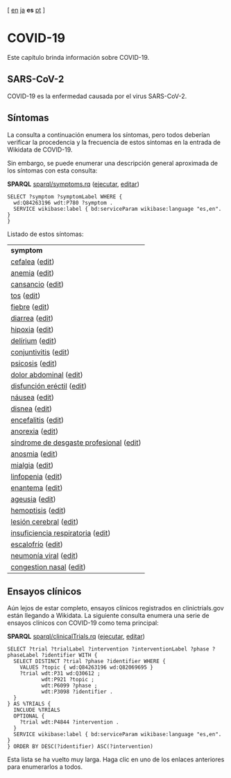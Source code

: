 <!--- THIS FILE IS AUTOGENERATED. DO NOT EDIT IT. -->

[ [en](../covid.md) [ja](../ja/covid.md) **es** [pt](../pt/covid.md)  ]

# COVID-19

<script type="application/ld+json">
{
  "@context": "http://schema.org",
  "@type": "InfectiousDisease",
  "name": "COVID-19"
}
</script>

Este capítulo brinda información sobre COVID-19.

## SARS-CoV-2

<script type="application/ld+json">
{
  "@context": "http://schema.org",
  "@type": "Taxon",
  "name": "SARS-CoV-2",
  "taxonRank": "species"
}
</script>

<a name="tp1">COVID-19</a> es la enfermedad causada por el virus <a name="tp2">SARS-CoV-2</a>.

## Síntomas

La consulta a continuación enumera los síntomas, pero todos deberían verificar la procedencia y la frecuencia de estos síntomas en la entrada de Wikidata de COVID-19.

Sin embargo, se puede enumerar una descripción general aproximada de los síntomas con esta consulta:

**SPARQL** [sparql/symptoms.rq](sparql/symptoms.code.html) ([ejecutar](https://query.wikidata.org/embed.html#SELECT%20%3Fsymptom%20%3FsymptomLabel%20WHERE%20%7B%0A%20%20wd%3AQ84263196%20wdt%3AP780%20%3Fsymptom%20.%0A%20%20SERVICE%20wikibase%3Alabel%20%7B%20bd%3AserviceParam%20wikibase%3Alanguage%20%22es%2Cen%22.%20%7D%0A%7D%0A), [editar](https://query.wikidata.org/#SELECT%20%3Fsymptom%20%3FsymptomLabel%20WHERE%20%7B%0A%20%20wd%3AQ84263196%20wdt%3AP780%20%3Fsymptom%20.%0A%20%20SERVICE%20wikibase%3Alabel%20%7B%20bd%3AserviceParam%20wikibase%3Alanguage%20%22es%2Cen%22.%20%7D%0A%7D%0A))

```sparql
SELECT ?symptom ?symptomLabel WHERE {
  wd:Q84263196 wdt:P780 ?symptom .
  SERVICE wikibase:label { bd:serviceParam wikibase:language "es,en". }
}
```

Listado de estos síntomas:

<table>
  <tr>
    <td><b>symptom</b></td>
  </tr>
  <tr>
    <td><a href="https://scholia.toolforge.org/Q86">cefalea</a> (<a href="http://www.wikidata.org/entity/Q86">edit</a>)</td>
  </tr>
  <tr>
    <td><a href="https://scholia.toolforge.org/Q5445">anemia</a> (<a href="http://www.wikidata.org/entity/Q5445">edit</a>)</td>
  </tr>
  <tr>
    <td><a href="https://scholia.toolforge.org/Q9690">cansancio</a> (<a href="http://www.wikidata.org/entity/Q9690">edit</a>)</td>
  </tr>
  <tr>
    <td><a href="https://scholia.toolforge.org/Q35805">tos</a> (<a href="http://www.wikidata.org/entity/Q35805">edit</a>)</td>
  </tr>
  <tr>
    <td><a href="https://scholia.toolforge.org/Q38933">fiebre</a> (<a href="http://www.wikidata.org/entity/Q38933">edit</a>)</td>
  </tr>
  <tr>
    <td><a href="https://scholia.toolforge.org/Q40878">diarrea</a> (<a href="http://www.wikidata.org/entity/Q40878">edit</a>)</td>
  </tr>
  <tr>
    <td><a href="https://scholia.toolforge.org/Q105688">hipoxia</a> (<a href="http://www.wikidata.org/entity/Q105688">edit</a>)</td>
  </tr>
  <tr>
    <td><a href="https://scholia.toolforge.org/Q160796">delírium</a> (<a href="http://www.wikidata.org/entity/Q160796">edit</a>)</td>
  </tr>
  <tr>
    <td><a href="https://scholia.toolforge.org/Q167844">conjuntivitis</a> (<a href="http://www.wikidata.org/entity/Q167844">edit</a>)</td>
  </tr>
  <tr>
    <td><a href="https://scholia.toolforge.org/Q170082">psicosis</a> (<a href="http://www.wikidata.org/entity/Q170082">edit</a>)</td>
  </tr>
  <tr>
    <td><a href="https://scholia.toolforge.org/Q183425">dolor abdominal</a> (<a href="http://www.wikidata.org/entity/Q183425">edit</a>)</td>
  </tr>
  <tr>
    <td><a href="https://scholia.toolforge.org/Q184674">disfunción eréctil</a> (<a href="http://www.wikidata.org/entity/Q184674">edit</a>)</td>
  </tr>
  <tr>
    <td><a href="https://scholia.toolforge.org/Q186889">náusea</a> (<a href="http://www.wikidata.org/entity/Q186889">edit</a>)</td>
  </tr>
  <tr>
    <td><a href="https://scholia.toolforge.org/Q188008">disnea</a> (<a href="http://www.wikidata.org/entity/Q188008">edit</a>)</td>
  </tr>
  <tr>
    <td><a href="https://scholia.toolforge.org/Q199615">encefalitis</a> (<a href="http://www.wikidata.org/entity/Q199615">edit</a>)</td>
  </tr>
  <tr>
    <td><a href="https://scholia.toolforge.org/Q254327">anorexia</a> (<a href="http://www.wikidata.org/entity/Q254327">edit</a>)</td>
  </tr>
  <tr>
    <td><a href="https://scholia.toolforge.org/Q327988">síndrome de desgaste profesional</a> (<a href="http://www.wikidata.org/entity/Q327988">edit</a>)</td>
  </tr>
  <tr>
    <td><a href="https://scholia.toolforge.org/Q468433">anosmia</a> (<a href="http://www.wikidata.org/entity/Q468433">edit</a>)</td>
  </tr>
  <tr>
    <td><a href="https://scholia.toolforge.org/Q474959">mialgia</a> (<a href="http://www.wikidata.org/entity/Q474959">edit</a>)</td>
  </tr>
  <tr>
    <td><a href="https://scholia.toolforge.org/Q485831">linfopenia</a> (<a href="http://www.wikidata.org/entity/Q485831">edit</a>)</td>
  </tr>
  <tr>
    <td><a href="https://scholia.toolforge.org/Q599982">enantema</a> (<a href="http://www.wikidata.org/entity/Q599982">edit</a>)</td>
  </tr>
  <tr>
    <td><a href="https://scholia.toolforge.org/Q606216">ageusia</a> (<a href="http://www.wikidata.org/entity/Q606216">edit</a>)</td>
  </tr>
  <tr>
    <td><a href="https://scholia.toolforge.org/Q647099">hemoptisis</a> (<a href="http://www.wikidata.org/entity/Q647099">edit</a>)</td>
  </tr>
  <tr>
    <td><a href="https://scholia.toolforge.org/Q720026">lesión cerebral</a> (<a href="http://www.wikidata.org/entity/Q720026">edit</a>)</td>
  </tr>
  <tr>
    <td><a href="https://scholia.toolforge.org/Q767485">insuficiencia respiratoria</a> (<a href="http://www.wikidata.org/entity/Q767485">edit</a>)</td>
  </tr>
  <tr>
    <td><a href="https://scholia.toolforge.org/Q2260058">escalofrío</a> (<a href="http://www.wikidata.org/entity/Q2260058">edit</a>)</td>
  </tr>
  <tr>
    <td><a href="https://scholia.toolforge.org/Q2603200">neumonía viral</a> (<a href="http://www.wikidata.org/entity/Q2603200">edit</a>)</td>
  </tr>
  <tr>
    <td><a href="https://scholia.toolforge.org/Q3245488">congestion nasal</a> (<a href="http://www.wikidata.org/entity/Q3245488">edit</a>)</td>
  </tr>
</table>

<a name="sec:ensayos"></a>
## Ensayos clínicos

Aún lejos de estar completo, <a name="tp3">ensayos clínicos</a> registrados en <a name="tp4">clinictrials.gov</a> están llegando a Wikidata. La siguiente consulta enumera una serie de ensayos clínicos con COVID-19 como tema principal:

**SPARQL** [sparql/clinicalTrials.rq](sparql/clinicalTrials.code.html) ([ejecutar](https://query.wikidata.org/embed.html#SELECT%20%3Ftrial%20%3FtrialLabel%20%3Fintervention%20%3FinterventionLabel%20%3Fphase%20%3FphaseLabel%20%3Fidentifier%20WITH%20%7B%0A%20%20SELECT%20DISTINCT%20%3Ftrial%20%3Fphase%20%3Fidentifier%20WHERE%20%7B%0A%20%20%20%20VALUES%20%3Ftopic%20%7B%20wd%3AQ84263196%20wd%3AQ82069695%20%7D%0A%20%20%20%20%3Ftrial%20wdt%3AP31%20wd%3AQ30612%20%3B%0A%20%20%20%20%20%20%20%20%20%20%20wdt%3AP921%20%3Ftopic%20%3B%0A%20%20%20%20%20%20%20%20%20%20%20wdt%3AP6099%20%3Fphase%20%3B%0A%20%20%20%20%20%20%20%20%20%20%20wdt%3AP3098%20%3Fidentifier%20.%0A%20%20%7D%0A%7D%20AS%20%25TRIALS%20%7B%0A%20%20INCLUDE%20%25TRIALS%0A%20%20OPTIONAL%20%7B%0A%20%20%20%20%3Ftrial%20wdt%3AP4844%20%3Fintervention%20.%0A%20%20%7D%0A%20%20SERVICE%20wikibase%3Alabel%20%7B%20bd%3AserviceParam%20wikibase%3Alanguage%20%22es%2Cen%22.%20%7D%0A%7D%20ORDER%20BY%20DESC%28%3Fidentifier%29%20ASC%28%3Fintervention%29%0A), [editar](https://query.wikidata.org/#SELECT%20%3Ftrial%20%3FtrialLabel%20%3Fintervention%20%3FinterventionLabel%20%3Fphase%20%3FphaseLabel%20%3Fidentifier%20WITH%20%7B%0A%20%20SELECT%20DISTINCT%20%3Ftrial%20%3Fphase%20%3Fidentifier%20WHERE%20%7B%0A%20%20%20%20VALUES%20%3Ftopic%20%7B%20wd%3AQ84263196%20wd%3AQ82069695%20%7D%0A%20%20%20%20%3Ftrial%20wdt%3AP31%20wd%3AQ30612%20%3B%0A%20%20%20%20%20%20%20%20%20%20%20wdt%3AP921%20%3Ftopic%20%3B%0A%20%20%20%20%20%20%20%20%20%20%20wdt%3AP6099%20%3Fphase%20%3B%0A%20%20%20%20%20%20%20%20%20%20%20wdt%3AP3098%20%3Fidentifier%20.%0A%20%20%7D%0A%7D%20AS%20%25TRIALS%20%7B%0A%20%20INCLUDE%20%25TRIALS%0A%20%20OPTIONAL%20%7B%0A%20%20%20%20%3Ftrial%20wdt%3AP4844%20%3Fintervention%20.%0A%20%20%7D%0A%20%20SERVICE%20wikibase%3Alabel%20%7B%20bd%3AserviceParam%20wikibase%3Alanguage%20%22es%2Cen%22.%20%7D%0A%7D%20ORDER%20BY%20DESC%28%3Fidentifier%29%20ASC%28%3Fintervention%29%0A))

```sparql
SELECT ?trial ?trialLabel ?intervention ?interventionLabel ?phase ?phaseLabel ?identifier WITH {
  SELECT DISTINCT ?trial ?phase ?identifier WHERE {
    VALUES ?topic { wd:Q84263196 wd:Q82069695 }
    ?trial wdt:P31 wd:Q30612 ;
           wdt:P921 ?topic ;
           wdt:P6099 ?phase ;
           wdt:P3098 ?identifier .
  }
} AS %TRIALS {
  INCLUDE %TRIALS
  OPTIONAL {
    ?trial wdt:P4844 ?intervention .
  }
  SERVICE wikibase:label { bd:serviceParam wikibase:language "es,en". }
} ORDER BY DESC(?identifier) ASC(?intervention)
```

Esta lista se ha vuelto muy larga. Haga clic en uno de los enlaces anteriores para enumerarlos a todos.
